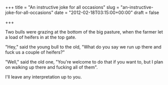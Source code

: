 +++
title = "An instructive joke for all occasions"
slug = "an-instructive-joke-for-all-occasions"
date = "2012-02-18T03:15:00+00:00"
draft = false

+++

Two bulls were grazing at the bottom of the big pasture, when the farmer let a load of heifers in at the top gate.

"Hey," said the young bull to the old, "What do you say we run up there and fuck us a couple of heifers?"

"Well," said the old one, "You're welcome to do that if you want to, but I plan on walking up there and fucking all of them".

I'll leave any interpretation up to you.
